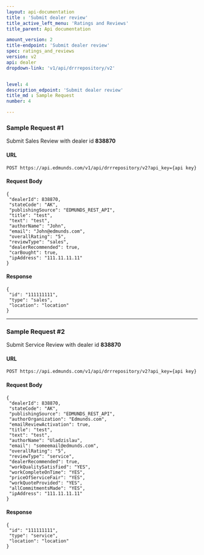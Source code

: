 ```yaml
---
layout: api-documentation
title : 'Submit dealer review'
title_active_left_menu: 'Ratings and Reviews'
title_parent: Api documentation

amount_version: 2
title-endpoint: 'Submit dealer review'
spec: ratings_and_reviews
version: v2
api: dealer
dropdown-link: 'v1/api/drrrepository/v2'


level: 4
description_edpoint: 'Submit dealer review'
title_md : Sample Request
number: 4

---
```



### Sample Request #1

Submit Sales Review with dealer id **838870**

#### URL

	POST https://api.edmunds.com/v1/api/drrrepository/v2?api_key={api key}
	
#### Request Body

	{
	 "dealerId": 838870,
	 "stateCode": "AK",
	 "publishingSource": "EDMUNDS_REST_API",
	 "title": "test",
	 "text": "test",
	 "authorName": "John",
	 "email": "John@edmunds.com",
	 "overallRating": "5",
	 "reviewType": "sales",
	 "dealerRecommended": true,
	 "carBought": true,
	 "ipAddress": "111.11.11.11"
	}

#### Response

	{
	 "id": "111111111",
	 "type": "sales",
	 "location": "location"
	}

---

### Sample Request #2

Submit Service Review with dealer id **838870**

#### URL

	POST https://api.edmunds.com/v1/api/drrrepository/v2?api_key={api key}

#### Request Body

	{
	 "dealerId": 838870,
	 "stateCode": "AK",
	 "publishingSource": "EDMUNDS_REST_API",
	 "authorOrganization": "Edmunds.com",
	 "emailReviewActivation": true,
	 "title": "test",
	 "text": "test",
	 "authorName": "Uladzislau",
	 "email": "someemail@edmunds.com",
	 "overallRating": "5",
	 "reviewType": "service",
	 "dealerRecommended": true,
	 "workQualitySatisfied": "YES",
	 "workCompleteOnTime": "YES",
	 "priceOfServiceFair": "YES",
	 "workQuoteProvided": "YES",
	 "allCommitmentsMade": "YES",
	 "ipAddress": "111.11.11.11"
	}

#### Response

	{
	 "id": "111111111",
	 "type": "service",
	 "location": "location"
	}
